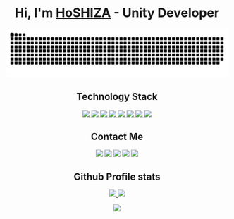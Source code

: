 <html>
<body>

<h1 align="center">Hi, I'm <a href="https://github.com/HoSHIZA">HoSHIZA</a> - Unity Developer</h1>

<div align="center">
  <a href="https://github.com/HoSHIZA">
    <img src="https://github.com/HoSHIZA/HoSHIZA/blob/output/github-contribution-grid-snake.svg"/>
  </a>
</div>

<h2 align="center"> Technology Stack </h2>
<p align="center">
  <a href="https://github.com/HoSHIZA/">
    <img src="https://img.shields.io/badge/-Unity-090909?style=for-the-badge&logo=unity"/>
    <img src="https://img.shields.io/badge/-CSharp-090909?style=for-the-badge&logo=csharp&logoColor=954790"/>
    <img src="https://img.shields.io/badge/-GO-090909?style=for-the-badge&logo=go&logoColor=00A8Cf"/>
    <img src="https://img.shields.io/badge/-Rust-090909?style=for-the-badge&logo=rust&logoColor=854C25"/>
    <img src="https://img.shields.io/badge/-Python-090909?style=for-the-badge&logo=python&logoColor=f7CC40"/>
    <img src="https://img.shields.io/badge/-GitHub-090909?style=for-the-badge&logo=github"/>
    <img src="https://img.shields.io/badge/-Rider-090909?style=for-the-badge&logo=rider&logoColor=FF8F2D"/>
    <img src="https://img.shields.io/badge/-Photoshop-090909?style=for-the-badge&logo=adobephotoshop&logoColor=007DFF"/>
  </a>
</p>

<h2 align="center"> Contact Me </h2>
<p align="center">
    <a href="https://t.me/NeuroSHIZA"><img src="https://img.shields.io/badge/-Telegram-090909?style=for-the-badge&logo=telegram"/></a>
    <a href="https://discordapp.com/users/416631033836863488/"><img src="https://img.shields.io/badge/-Discord-090909?style=for-the-badge&logo=discord"/></a>
    <a href="mailto:hoshiza78@gmail.com"><img src="https://img.shields.io/badge/-Gmail-090909?style=for-the-badge&logo=gmail"/></a>
    <a href="https://www.youtube.com/@hoshiza"><img src="https://img.shields.io/badge/-YouTube-090909?style=for-the-badge&logo=youtube&logoColor=FF0000"/></a>
    <a href="https://steamcommunity.com/id/hoshiza/"><img src="https://img.shields.io/badge/-Steam-090909?style=for-the-badge&logo=steam"/></a>
</p>

<h2 align="center"> Github Profile stats </h2>
<p align="center">
  <a href="https://github.com/HoSHIZA/">
    <img width="45%" src="https://github-readme-stats.vercel.app/api?username=HoSHIZA&count_private=true&show_icons=true&theme=radical&hide_border=true"/>
    <img width="47.75%" src="https://streak-stats.demolab.com?user=HoSHIZA&theme=radical&hide_border=true"/>
  </a>
</p>
<p align="center">
  <a href="https://github.com/HoSHIZA/">
    <img width="50%" src="https://github-readme-stats.vercel.app/api/wakatime?username=@HoSHIZA&theme=radical&hide_border=true"/>
  </a>
</p>

</body>
</html>